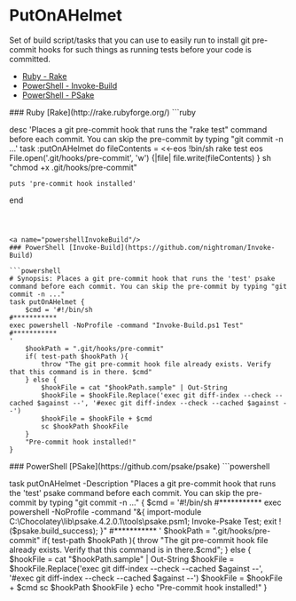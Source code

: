 PutOnAHelmet
============

Set of build script/tasks that you can use to easily run to install git pre-commit hooks for such things as running tests before your code is committed.

- [Ruby - Rake](#rubyrake)
- [PowerShell - Invoke-Build](#powershellInvokeBuild)
- [PowerShell - PSake](#powershellPsake)


<a name="rubyrake"/>
### Ruby [Rake](http://rake.rubyforge.org/)
```ruby

desc 'Places a git pre-commit hook that runs the "rake test" command before each commit. You can skip the pre-commit by typing "git commit -n ...'
task :putOnAHelmet do
    fileContents = <<-eos
          !bin/sh
          rake test
        eos
    File.open('.git/hooks/pre-commit', 'w') {|file|
        file.write(fileContents)
    }
    sh "chmod +x .git/hooks/pre-commit"

    puts 'pre-commit hook installed'
end

```



<a name="powershellInvokeBuild"/>
### PowerShell [Invoke-Build](https://github.com/nightroman/Invoke-Build)

```powershell
# Synopsis: Places a git pre-commit hook that runs the 'test' psake command before each commit. You can skip the pre-commit by typing "git commit -n ..."
task putOnAHelmet {
    $cmd = '#!/bin/sh
#***********
exec powershell -NoProfile -command "Invoke-Build.ps1 Test"
#***********
'
    $hookPath = ".git/hooks/pre-commit"
    if( test-path $hookPath ){
        throw "The git pre-commit hook file already exists. Verify that this command is in there. $cmd"
    } else {
        $hookFile = cat "$hookPath.sample" | Out-String
        $hookFile = $hookFile.Replace('exec git diff-index --check --cached $against --', '#exec git diff-index --check --cached $against --')
        $hookFile = $hookFile + $cmd
        sc $hookPath $hookFile
    }
    "Pre-commit hook installed!"
}
```


<a name="powershellPsake"/>
### PowerShell [PSake](https://github.com/psake/psake)
```powershell

task putOnAHelmet -Description "Places a git pre-commit hook that runs the 'test' psake command before each commit. You can skip the pre-commit by typing "git commit -n ..." {
	$cmd = '#!/bin/sh
#***********
exec powershell -NoProfile -command "&{ import-module C:\Chocolatey\lib\psake.4.2.0.1\tools\psake.psm1; Invoke-Psake Test; exit !(\$psake.build_success); }"
#***********
'
	$hookPath = ".git/hooks/pre-commit"
	if( test-path $hookPath ){
		throw "The git pre-commit hook file already exists. Verify that this command is in there.$cmd";
	} else {
		$hookFile = cat "$hookPath.sample" | Out-String
		$hookFile = $hookFile.Replace('exec git diff-index --check --cached $against --', '#exec git diff-index --check --cached $against --')
		$hookFile = $hookFile + $cmd
		sc $hookPath $hookFile
	}
	echo "Pre-commit hook installed!"
}
```
